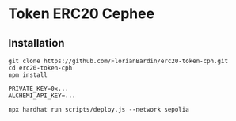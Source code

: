 # Token ERC20 Cephee

## Installation
```
git clone https://github.com/FlorianBardin/erc20-token-cph.git
cd erc20-token-cph
npm install
```
```
PRIVATE_KEY=0x...
ALCHEMI_API_KEY=...
```
`npx hardhat run scripts/deploy.js --network sepolia`

